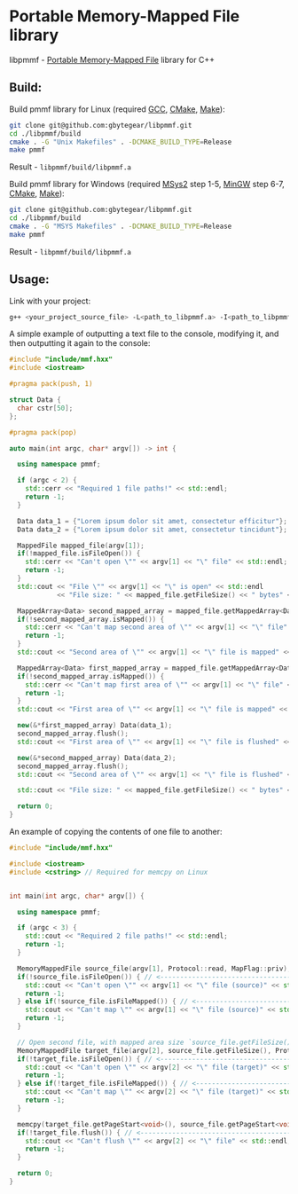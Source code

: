 # Portable Memory-Mapped File library
libpmmf - [Portable Memory-Mapped File](https://en.wikipedia.org/wiki/Memory-mapped_file) library for C++

## Build:

Build pmmf library for Linux (required [GCC](https://gcc.gnu.org/), [CMake](https://cmake.org/download/), [Make](https://www.gnu.org/software/make/)):

```bash
git clone git@github.com:gbytegear/libpmmf.git
cd ./libpmmf/build
cmake . -G "Unix Makefiles" . -DCMAKE_BUILD_TYPE=Release
make pmmf
```

Result - `libpmmf/build/libpmmf.a`

Build pmmf library for Windows (required [MSys2](https://www.msys2.org/) step 1-5, [MinGW](https://www.msys2.org/) step 6-7, [CMake](https://cmake.org/), [Make](https://packages.msys2.org/package/make)):

```bash
git clone git@github.com:gbytegear/libpmmf.git
cd ./libpmmf/build
cmake . -G "MSYS Makefiles" . -DCMAKE_BUILD_TYPE=Release
make pmmf
```

Result - `libpmmf/build/libpmmf.a`

## Usage:

Link with your project:

```bash
g++ <your_project_source_file> -L<path_to_libpmmf.a> -I<path_to_libpmmf/include> -lpmmf
```

A simple example of outputting a text file to the console, modifying it, and then outputting it again to the console:

```cpp
#include "include/mmf.hxx"
#include <iostream>

#pragma pack(push, 1)

struct Data {
  char cstr[50];
};

#pragma pack(pop)

auto main(int argc, char* argv[]) -> int {

  using namespace pmmf;

  if (argc < 2) {
    std::cerr << "Required 1 file paths!" << std::endl;
    return -1;
  }

  Data data_1 = {"Lorem ipsum dolor sit amet, consectetur efficitur"};
  Data data_2 = {"Lorem ipsum dolor sit amet, consectetur tincidunt"};

  MappedFile mapped_file(argv[1]);
  if(!mapped_file.isFileOpen()) {
    std::cerr << "Can't open \"" << argv[1] << "\" file" << std::endl;
    return -1;
  }
  std::cout << "File \"" << argv[1] << "\" is open" << std::endl
            << "File size: " << mapped_file.getFileSize() << " bytes" << std::endl;

  MappedArray<Data> second_mapped_array = mapped_file.getMappedArray<Data>(sizeof(Data));
  if(!second_mapped_array.isMapped()) {
    std::cerr << "Can't map second area of \"" << argv[1] << "\" file" << std::endl;
    return -1;
  }
  std::cout << "Second area of \"" << argv[1] << "\" file is mapped" << std::endl;

  MappedArray<Data> first_mapped_array = mapped_file.getMappedArray<Data>(0);
  if(!second_mapped_array.isMapped()) {
    std::cerr << "Can't map first area of \"" << argv[1] << "\" file" << std::endl;
    return -1;
  }
  std::cout << "First area of \"" << argv[1] << "\" file is mapped" << std::endl;

  new(&*first_mapped_array) Data(data_1);
  second_mapped_array.flush();
  std::cout << "First area of \"" << argv[1] << "\" file is flushed" << std::endl;

  new(&*second_mapped_array) Data(data_2);
  second_mapped_array.flush();
  std::cout << "Second area of \"" << argv[1] << "\" file is flushed" << std::endl;

  std::cout << "File size: " << mapped_file.getFileSize() << " bytes" << std::endl;

  return 0;
}
```

An example of copying the contents of one file to another:

```cpp
#include "include/mmf.hxx"

#include <iostream>
#include <cstring> // Required for memcpy on Linux


int main(int argc, char* argv[]) {

  using namespace pmmf;

  if (argc < 3) {
    std::cout << "Required 2 file paths!" << std::endl;
    return -1;
  }

  MemoryMappedFile source_file(argv[1], Protocol::read, MapFlag::priv);// <---------------------------------------------- Open first file
  if(!source_file.isFileOpen()) { // <----------------------------------------------------------------------------------- Check file is open
    std::cout << "Can't open \"" << argv[1] << "\" file (source)" << std::endl;
    return -1;
  } else if(!source_file.isFileMapped()) { // <-------------------------------------------------------------------------- Check file is mapped
    std::cout << "Can't map \"" << argv[1] << "\" file (source)" << std::endl;
    return -1;
  }

  // Open second file, with mapped area size `source_file.getFileSize()`, in rw-mode, trunk file on open
  MemoryMappedFile target_file(argv[2], source_file.getFileSize(), Protocol::rwt, MapFlag::priv, 0);
  if(!target_file.isFileOpen()) { // <----------------------------------------------------------------------------------- Check file is open
    std::cout << "Can't open \"" << argv[2] << "\" file (target)" << std::endl;
    return -1;
  } else if(!target_file.isFileMapped()) { // <-------------------------------------------------------------------------- Check file is mapped
    std::cout << "Can't map \"" << argv[2] << "\" file (target)" << std::endl;
    return -1;
  }

  memcpy(target_file.getPageStart<void>(), source_file.getPageStart<void>(), source_file.getFileSize()); // <------------ Copy data from first file to second file
  if(!target_file.flush()) { // <---------------------------------------------------------------------------------------- Write changes to file
    std::cout << "Can't flush \"" << argv[2] << "\" file" << std::endl;
    return -1;
  }

  return 0;
}
```

